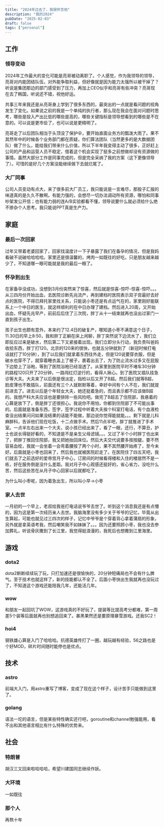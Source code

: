 ```yaml
---
title: "2024年过去了，我很怀念他"
description: "我的2024"
pubDate: "2025-02-03"
draft: false
tags: ["personal"]
---
```


## 工作

### 领导变动

2024年工作最大的变化可能是亮哥被动离职了。个人感觉，作为我领导的领导，亮哥对内能团结队伍，对外能争取利益，但好像就是因为能力太强所以被干掉了？听说是集团那边的部门感受到了压力，再加上CEO似乎和亮哥有些冲突？亮哥现在去了韩国，听说还不错，祝他好运。

共事三年来我还是从亮哥身上学到了很多东西的，最突出的一点就是看问题的视角发生了变化。如果说之前的我是一个单纯的执行者，那么现在我会在面对问题时思考，哪些是投入产出比低的哪些是高的，哪些关键指标是领导想看到的哪些是不在意的。可以说是更市侩了，也可以说是更精明了。

亮哥走了以后团队相当于头顶没了保护伞，要开始直面业务方的瓢泼大雨了。果不其然年中的时候各个业务部门都在质疑，你们算法团队（当然更多的是大数据团队）做了什么，能给我们带来什么价值，所以下半年我变得主动了很多，正好赶上公司的产品和运营人员不稳定，借着这个机会实现了挺多之前想做却没有资源做的事情。虽然大部分工作是同事完成的，但是完全采纳了我的方案（这下更像领导了）。可惜的是好几个方案没能继续做下去就烂尾了。

### 大厂同事

公司人员变动有点大，来了很多前大厂员工，我只能说是一言难尽，那股子汇报的味道真的是久久不散啊。有能力强的，会想尽一切办法调动所有资源，哪怕和同事吵架发公开信；也有能力弱的连A/B实验都看不懂，领导说要什么就必须给什么绝不掺杂个人思考。我只能说PPT真是生产力。

## 家庭

### 最后一次回家

过年又带着老婆回家了，回家找温度计一下子暴露了我们在备孕的情况，但是我妈看破不说破哈哈哈哈。家里还是很温馨的，烤肉一如既往的好吃，只是朋友越来越少了，不知道哪一眼可能就是我的最后一眼了。

### 怀孕到出生

在家备孕没成功，没想到3月份突然来了惊喜，然后就是惊喜-惊吓-惊喜-惊吓。。。从三四月份开始出血，去医院诊断先兆流产，再到建档时医院表示双子宫最好去好点的医院，不得已拜托家里找关系，只能说小枣还是有点运气在的，家里刚好能联系上一个中日的医生，就这样顺利的在中日办理了建档。然后进入20周，又开始出血，怀疑先兆早产，前前后后住了三次院，胖丁从十一结束就再也没出过家门一直到孩子出生。

孩子出生也颇有意外，本来约了12.4日的破复产，哪知道小枣不满意这个日子，11.30日的早上8:50，我和胖丁正躺在床上闲聊，胖丁突然说下边流水了，我们立即反应过来是破水，然后第二下又紧接着出现。我们立即分头行动，我负责叫爸妈收拾东西，胖丁打120。北京的120来的很快，也就五分钟就到了（新冠时候打电话就打了10分钟），到了以后我们就拿着东西往外走，但是120说要穿衣服，但是破水也穿不了，就穿着睡衣盖上了被子，裹着出去了，为了防止流水过多又在屁股下边垫上了浴袍，等到了医院浴袍已经湿透了。从家里到医院平时不堵车30分钟的路程120只开了20分钟，一路闯红灯逆行的，看得人揪心。到了医院又插队挂急诊等大夫。大夫来了以后倒是很淡定，指检以后又开了B超。然后我们就等B超，脸皮薄也不敢插队，前面还有三个人就默默等着，幸好中间有个人不在，我们就提前进去了。进去以后是个年轻女大夫，她还挺着急的，而且表示都不应该做B超的。我想产科大夫应该也是要排除一些风险吧。做完了B超去了住院部，我悬着的心算是放下了，倒是胖丁还很担心。我说你不用怕，你都到住院部了不可能出事的。后面就是准备东西，签字，签字过程中听着大夫挨个科室打电话，有个血液检查没出结果问问如果没结果的话能不能做，那边说你觉得能就能。。。剩下就是儿科麻醉科，告诉他们现在吃饭，十二点做手术。然后11点半吧，胖丁就推进了手术室。一点半左右出来一个大夫，说小孩已经出来了，看了一眼，还行，不算丑，护士也说长得挺好看的，不知道是不是亲生父母滤镜。。。又过了半个小时胖丁也出来了，把胖丁推回住院部，我又把她抬回床位。然后大夫交代说要多按按腿，要不然容易血栓，我就一会坐着一会弯着腰按了两个小时，果不其然腰开始疼了，至今未好。后面就是小枣也回来了，然后我也就被医院赶走了。在医院住了四五天吧，我们就去了之前选好的爱帝宫月子中心，订房间的时候看得楼和入住的楼居然不是一栋，好在服务倒是没什么差距。我对月子中心观感还挺好的，省心省力，没吃什么苦，然后这些苦在从月子中心回家以后就都吃了。

为什么叫小枣呢，因为着急出生，所以叫小早->小枣

### 家人去世

一月初的一个早上，老叔给我爸打电话说爷爷去世了。听到这个消息我还是有点懵的，因为这是第一次经历亲人去世。我脑海里没有多少关于爷爷的记忆，毕竟从出生算起，可能也就见过三四次的样子，记忆中爷爷是个穿着背心拿着蒲扇的形象，另外就是拿英语考我，然后嘲笑我不如妹妹了。。。因为还要照顾小枣，我也没去参加葬礼，听说骨灰撒到了长江里，我觉得挺浪漫的，我死后也想撒到江里海里。

## 游戏

### dota2

dota2断断续续玩了玩，只打加速还是很愉快的，20分钟短痛局也不会有什么脾气。至于技术也就这样了，新的技能都认不全了。后面小枣快出生我就再也没玩过了，不知道这个游戏还能陪我几年，还能活几年。

### wow

和朋友一起回坑了WOW，这游戏真的不好玩了，提装等比提高考分都难，第一周差5个装等后面就再也别想追回来了。暴黑果然还是要原理暴雪游戏。还我SC2！

### hoi4

钢铁雄心算是入门了哈哈哈。抗德英雄传打了一圈，越玩越有经验，56之路也是个好MOD，碎片时间随时能停也是优点。

## 技术

### astro

前端大入门，用astro重写了博客，变成了现在这个样子，设计苦手只能做到这里了。

### golang

语法一坨的语言，但是某些特性确实还行吧，goroutine和channel勉强能用，看不出和其他语言相比有什么特殊的优势来。

## 社会

### 特朗普

胡汉三又回来啦哈哈哈，希望川建国同志继续作妖。

### 大环境

一如既往

### 那个人

再熬十年
